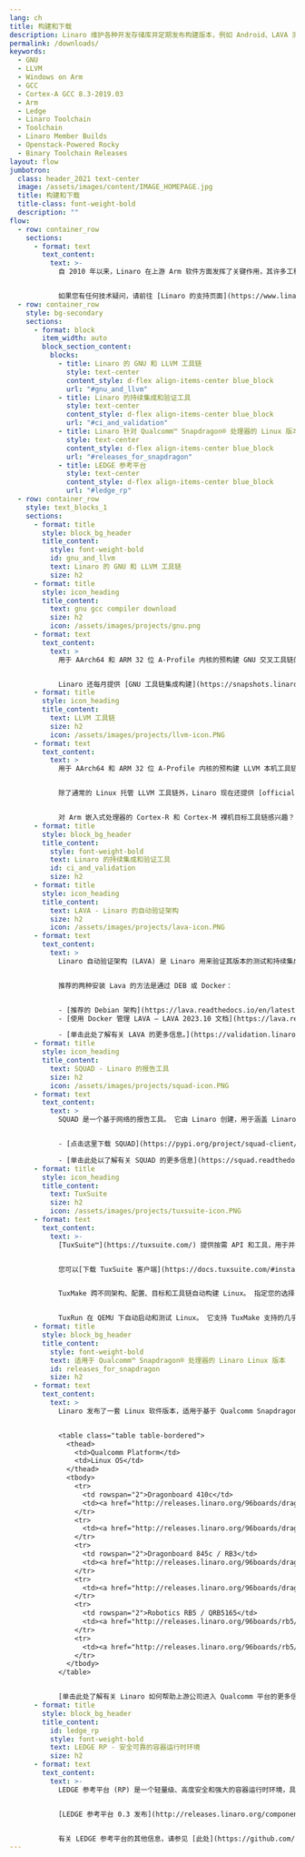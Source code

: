 ```yaml
---
lang: ch
title: 构建和下载
description: Linaro 维护各种开发存储库并定期发布构建版本，例如 Android、LAVA 测试框架以及 GNU 和 LLVM 工具链。 此页面提供了 Linaro 工程团队制作的许多更受欢迎的下载链接。
permalink: /downloads/
keywords:
  - GNU
  - LLVM
  - Windows on Arm
  - GCC
  - Cortex-A GCC 8.3-2019.03
  - Arm
  - Ledge
  - Linaro Toolchain
  - Toolchain
  - Linaro Member Builds
  - Openstack-Powered Rocky
  - Binary Toolchain Releases
layout: flow
jumbotron:
  class: header_2021 text-center
  image: /assets/images/content/IMAGE_HOMEPAGE.jpg
  title: 构建和下载
  title-class: font-weight-bold
  description: ""
flow:
  - row: container_row
    sections:
      - format: text
        text_content:
          text: >-
            自 2010 年以来，Linaro 在上游 Arm 软件方面发挥了关键作用，其许多工程师积极维护开源项目。 此页面提供了 Linaro 工程团队当前制作的下载链接。


            如果您有任何技术疑问，请前往 [Linaro 的支持页面](https://www.linaro.org/support/) 向 Linaro 开发人员技术支持团队提交工单。 对于任何其他查询 [单击此处](https://www.linaro.org/contact/)。
  - row: container_row
    style: bg-secondary
    sections:
      - format: block
        item_width: auto
        block_section_content:
          blocks:
            - title: Linaro 的 GNU 和 LLVM 工具链
              style: text-center
              content_style: d-flex align-items-center blue_block
              url: "#gnu_and_llvm"
            - title: Linaro 的持续集成和验证工具
              style: text-center
              content_style: d-flex align-items-center blue_block
              url: "#ci_and_validation"
            - title: Linaro 针对 Qualcomm™ Snapdragon® 处理器的 Linux 版本
              style: text-center
              content_style: d-flex align-items-center blue_block
              url: "#releases_for_snapdragon"
            - title: LEDGE 参考平台
              style: text-center
              content_style: d-flex align-items-center blue_block
              url: "#ledge_rp"
  - row: container_row
    style: text_blocks_1
    sections:
      - format: title
        style: block_bg_header
        title_content:
          style: font-weight-bold
          id: gnu_and_llvm
          text: Linaro 的 GNU 和 LLVM 工具链
          size: h2
      - format: title
        style: icon_heading
        title_content:
          text: gnu gcc compiler download
          size: h2
          icon: /assets/images/projects/gnu.png
      - format: text
        text_content:
          text: >
            用于 AArch64 和 ARM 32 位 A-Profile 内核的预构建 GNU 交叉工具链的正式 Arm 版本现已在 [Arm 开发人员网站] (https://developer.arm.com/tools-and-software) 上提供 /open-source-software/developer-tools/gnu-toolchain/gnu-a/downloads）。


            Linaro 还每月提供 [GNU 工具链集成构建](https://snapshots.linaro.org/gnu-toolchain/)，为用户提供上游构建的快照。 这些构建允许开发人员在预先构建的二进制文件进入上游后立即对其进行测试。
      - format: title
        style: icon_heading
        title_content:
          text: LLVM 工具链
          size: h2
          icon: /assets/images/projects/llvm-icon.PNG
      - format: text
        text_content:
          text: >
            用于 AArch64 和 ARM 32 位 A-Profile 内核的预构建 LLVM 本机工具链的官方社区版本由 Linaro 构建和测试，现在可在 [LLVM 的 GitHub](https://github.com/llvm/llvm -项目/发布/）。


            除了通常的 Linux 托管 LLVM 工具链外，Linaro 现在还提供 [official LLVM Toolchain for Windows on Arm](https://github.com/llvm/llvm-project/releases/download/llvmorg-12.0.0/LLVM-12.0.0-woa64.exe) 从 LLVM 12.0.0 版本开始。


            对 Arm 嵌入式处理器的 Cortex-R 和 Cortex-M 裸机目标工具链感兴趣？ 我们正在与 Arm 合作，每年提供一个新版本（每季度更新一次）。 版本维护两年。 您可以直接从 [Arm 网站](https://developer.arm.com/tools-and-software/open-source-software/developer-tools/gnu-toolchain/gnu-rm) 获得这些。
      - format: title
        style: block_bg_header
        title_content:
          style: font-weight-bold
          text: Linaro 的持续集成和验证工具
          id: ci_and_validation
          size: h2
      - format: title
        style: icon_heading
        title_content:
          text: LAVA - Linaro 的自动验证架构
          size: h2
          icon: /assets/images/projects/lava-icon.PNG
      - format: text
        text_content:
          text: >
            Linaro 自动验证架构 (LAVA) 是 Linaro 用来验证其版本的测试和持续集成框架。 源代码是开放的，因此 Linaro 成员公司和其他公司可以创建自己的实例并在此标准框架内运行专有测试。


            推荐的两种安装 Lava 的方法是通过 DEB 或 Docker：


            - [推荐的 Debian 架构](https://lava.readthedocs.io/en/latest/admin/basic-tutorials/instance/install/#debian)
            - [使用 Docker 管理 LAVA — LAVA 2023.10 文档](https://lava.readthedocs.io/en/latest/admin/basic-tutorials/instance/install/#docker)

            - [单击此处了解有关 LAVA 的更多信息。](https://validation.linaro.org/)
      - format: title
        style: icon_heading
        title_content:
          text: SQUAD - Linaro 的报告工具
          size: h2
          icon: /assets/images/projects/squad-icon.PNG
      - format: text
        text_content:
          text: >
            SQUAD 是一个基于网络的报告工具。 它由 Linaro 创建，用于涵盖 Linaro 团队的基本测试结果报告。 它可以从直接提交或从 LAVA 等测试工具收集通过/失败结果和基准。


            - [点击这里下载 SQUAD](https://pypi.org/project/squad-client/)

            - [单击此处以了解有关 SQUAD 的更多信息](https://squad.readthedocs.io/en/latest/)
      - format: title
        style: icon_heading
        title_content:
          text: TuxSuite
          size: h2
          icon: /assets/images/projects/tuxsuite-icon.PNG
      - format: text
        text_content:
          text: >-
            [TuxSuite™](https://tuxsuite.com/) 提供按需 API 和工具，用于并行构建和测试 Linux 内核。 Tuxsuite 由 Linaro 创建，是我们测试工作的支柱，任何有兴趣更快、更大规模地进行 Linux 内核测试的人都可以使用它。


            您可以[下载 TuxSuite 客户端](https://docs.tuxsuite.com/#install-and-configure) 使用 Linaro 的 TuxSuite 服务，也可以下载后端工具自行运行。


            TuxMake 跨不同架构、配置、目标和工具链自动构建 Linux。 指定您的选择，TuxMake 会为您驱动构建，每次都以相同的方式执行相同的步骤。 [在此处下载 TuxMake](https://tuxmake.org/#installing-tuxmake)。


            TuxRun 在 QEMU 下自动启动和测试 Linux。 它支持 TuxMake 支持的几乎所有架构。 [在此处下载 TuxRun](https://tuxrun.org/install-pypi/)。
      - format: title
        style: block_bg_header
        title_content:
          style: font-weight-bold
          text: 适用于 Qualcomm™ Snapdragon® 处理器的 Linaro Linux 版本
          id: releases_for_snapdragon
          size: h2
      - format: text
        text_content:
          text: >
            Linaro 发布了一套 Linux 软件版本，适用于基于 Qualcomm Snapdragon 处理器的平台，例如 Dragonboard 410c、Qualcomm Robotics RB3 或 RB5。 Linaro 的版本基于 Linux 主线内核，并且完全依赖于开源用户空间包。 Linaro 提供基于 Yocto 项目和 Debian 的参考实现。 有关受支持平台的更多信息，请访问 [96boards.org 网站](https://www.96boards.org/documentation/consumer/dragonboard/)。


            <table class="table table-bordered">
              <thead>
                <td>Qualcomm Platform</td>
                <td>Linux OS</td>
              </thead>
              <tbody>
                <tr>
                  <td rowspan="2">Dragonboard 410c</td>
                  <td><a href="http://releases.linaro.org/96boards/dragonboard410c/linaro/debian/latest/">Debian</a></td>
                </tr>
                <tr>
                  <td><a href="http://releases.linaro.org/96boards/dragonboard410c/linaro/openembedded/latest/">OpenEmbedded</a></td>
                </tr>
                <tr>
                  <td rowspan="2">Dragonboard 845c / RB3</td>
                  <td><a href="http://releases.linaro.org/96boards/dragonboard845c/linaro/debian/latest/">Debian</a></td>
                </tr>
                <tr>
                  <td><a href="http://releases.linaro.org/96boards/dragonboard845c/linaro/openembedded/latest/">OpenEmbedded</a></td>
                </tr>
                <tr>
                  <td rowspan="2">Robotics RB5 / QRB5165</td>
                  <td><a href="http://releases.linaro.org/96boards/rb5/linaro/debian/latest/">Debian</a></td>
                </tr>
                <tr>
                  <td><a href="http://releases.linaro.org/96boards/rb5/linaro/openembedded/latest/">OpenEmbedded</a></td>
                </tr>
              </tbody>
            </table>


            [单击此处了解有关 Linaro 如何帮助上游公司进入 Qualcomm 平台的更多信息。](https://www.linaro.org/services/qualcomm-platforms-services/)
      - format: title
        style: block_bg_header
        title_content:
          id: ledge_rp
          style: font-weight-bold
          text: LEDGE RP - 安全可靠的容器运行时环境
          size: h2
      - format: text
        text_content:
          text: >-
            LEDGE 参考平台 (RP) 是一个轻量级、高度安全和强大的容器运行时环境，具有可靠的启动和更新功能。 它带有一套完整的 SELinux、IMA（Linux 内核完整性测量架构）和其他技术的安全策略，并基于 SystemReady-IR 和 EBBR 规范构建。完整的 Ledge 参考平台 v0.3 版本可在此处访问：


            [LEDGE 参考平台 0.3 发布](http://releases.linaro.org/components/ledge/rp-0.3/)


            有关 LEDGE 参考平台的其他信息，请参见 [此处](https://github.com/Linaro/meta-ledge)
---
```

